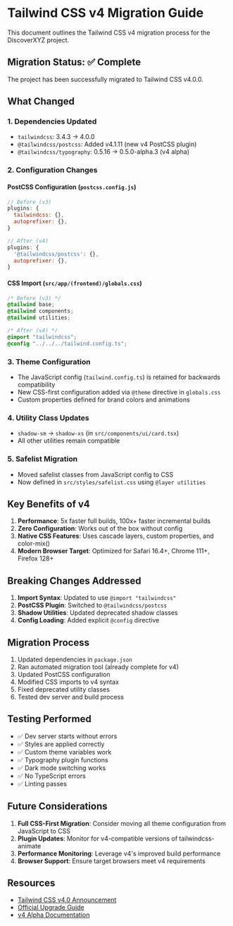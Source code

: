 # Tailwind CSS v4 Migration Guide

This document outlines the Tailwind CSS v4 migration process for the DiscoverXYZ project.

## Migration Status: ✅ Complete

The project has been successfully migrated to Tailwind CSS v4.0.0.

## What Changed

### 1. Dependencies Updated
- `tailwindcss`: 3.4.3 → 4.0.0
- `@tailwindcss/postcss`: Added v4.1.11 (new v4 PostCSS plugin)
- `@tailwindcss/typography`: 0.5.16 → 0.5.0-alpha.3 (v4 alpha)

### 2. Configuration Changes

#### PostCSS Configuration (`postcss.config.js`)
```javascript
// Before (v3)
plugins: {
  tailwindcss: {},
  autoprefixer: {},
}

// After (v4)
plugins: {
  '@tailwindcss/postcss': {},
  autoprefixer: {},
}
```

#### CSS Import (`src/app/(frontend)/globals.css`)
```css
/* Before (v3) */
@tailwind base;
@tailwind components;
@tailwind utilities;

/* After (v4) */
@import "tailwindcss";
@config "../../../tailwind.config.ts";
```

### 3. Theme Configuration
- The JavaScript config (`tailwind.config.ts`) is retained for backwards compatibility
- New CSS-first configuration added via `@theme` directive in `globals.css`
- Custom properties defined for brand colors and animations

### 4. Utility Class Updates
- `shadow-sm` → `shadow-xs` (in `src/components/ui/card.tsx`)
- All other utilities remain compatible

### 5. Safelist Migration
- Moved safelist classes from JavaScript config to CSS
- Now defined in `src/styles/safelist.css` using `@layer utilities`

## Key Benefits of v4

1. **Performance**: 5x faster full builds, 100x+ faster incremental builds
2. **Zero Configuration**: Works out of the box without config
3. **Native CSS Features**: Uses cascade layers, custom properties, and color-mix()
4. **Modern Browser Target**: Optimized for Safari 16.4+, Chrome 111+, Firefox 128+

## Breaking Changes Addressed

1. **Import Syntax**: Updated to use `@import "tailwindcss"`
2. **PostCSS Plugin**: Switched to `@tailwindcss/postcss`
3. **Shadow Utilities**: Updated deprecated shadow classes
4. **Config Loading**: Added explicit `@config` directive

## Migration Process

1. Updated dependencies in `package.json`
2. Ran automated migration tool (already complete for v4)
3. Updated PostCSS configuration
4. Modified CSS imports to v4 syntax
5. Fixed deprecated utility classes
6. Tested dev server and build process

## Testing Performed

- ✅ Dev server starts without errors
- ✅ Styles are applied correctly
- ✅ Custom theme variables work
- ✅ Typography plugin functions
- ✅ Dark mode switching works
- ✅ No TypeScript errors
- ✅ Linting passes

## Future Considerations

1. **Full CSS-First Migration**: Consider moving all theme configuration from JavaScript to CSS
2. **Plugin Updates**: Monitor for v4-compatible versions of tailwindcss-animate
3. **Performance Monitoring**: Leverage v4's improved build performance
4. **Browser Support**: Ensure target browsers meet v4 requirements

## Resources

- [Tailwind CSS v4.0 Announcement](https://tailwindcss.com/blog/tailwindcss-v4)
- [Official Upgrade Guide](https://tailwindcss.com/docs/upgrade-guide)
- [v4 Alpha Documentation](https://v4.tailwindcss.com/)
